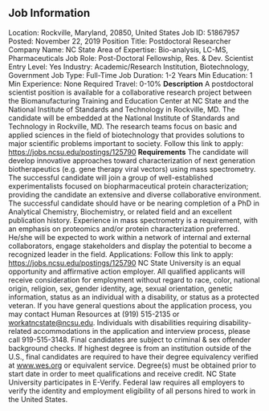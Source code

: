 ## Job Information
Location: 
											Rockville, Maryland, 20850, United States 
Job ID: 
51867957
Posted: 
November 22, 2019
Position Title: 
Postdoctoral Researcher
Company Name: 
NC State
Area of Expertise: 
Bio-analysis, LC-MS, Pharmaceuticals
Job Role: 
Post-Doctoral Fellowship, Res. & Dev. Scientist
Entry Level: 
Yes
Industry: 
Academic/Research Institution, Biotechnology, Government
Job Type: 
Full-Time
Job Duration: 
1-2 Years
Min Education: 
1
Min Experience: 
None
Required Travel: 
0-10%
**Description**
A postdoctoral scientist position is available for a collaborative research project between the Biomanufacturing Training and Education Center at NC State and the National Institute of Standards and Technology in Rockville, MD. The candidate will be embedded at the National Institute of Standards and Technology in Rockville, MD. The research teams focus on basic and applied sciences in the field of biotechnology that provides solutions to major scientific problems important to society. Follow this link to apply: https://jobs.ncsu.edu/postings/125790
**Requirements**
The candidate will develop innovative approaches toward characterization of next generation biotherapeutics (e.g. gene therapy viral vectors) using mass spectrometry. The successful candidate will join a group of well-established experimentalists focused on biopharmaceutical protein characterization; providing the candidate an extensive and diverse collaborative environment. The successful candidate should have or be nearing completion of a PhD in Analytical Chemistry, Biochemistry, or related field and an excellent publication history. Experience in mass spectrometry is a requirement, with an emphasis on proteomics and/or protein characterization preferred. He/she will be expected to work within a network of internal and external collaborators, engage stakeholders and display the potential to become a recognized leader in the field. Applications: Follow this link to apply: https://jobs.ncsu.edu/postings/125790 NC State University is an equal opportunity and affirmative action employer. All qualified applicants will receive consideration for employment without regard to race, color, national origin, religion, sex, gender identity, age, sexual orientation, genetic information, status as an individual with a disability, or status as a protected veteran. If you have general questions about the application process, you may contact Human Resources at (919) 515-2135 or workatncstate@ncsu.edu. Individuals with disabilities requiring disability-related accommodations in the application and interview process, please call 919-515-3148. Final candidates are subject to criminal & sex offender background checks. If highest degree is from an institution outside of the U.S., final candidates are required to have their degree equivalency verified at www.wes.org or equivalent service. Degree(s) must be obtained prior to start date in order to meet qualifications and receive credit. NC State University participates in E-Verify. Federal law requires all employers to verify the identity and employment eligibility of all persons hired to work in the United States.
